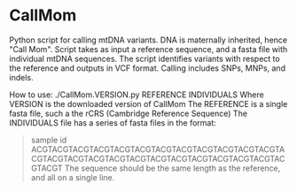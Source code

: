 # CallMom
Python script for calling mtDNA variants. DNA is maternally inherited, hence "Call Mom". Script takes as input a reference sequence, and a fasta file with individual mtDNA sequences. The script identifies variants with respect to the reference and outputs in VCF format. Calling includes SNPs, MNPs, and indels.

How to use:
./CallMom.VERSION.py REFERENCE INDIVIDUALS
Where
VERSION is the downloaded version of CallMom
The REFERENCE is a single fasta file, such a the rCRS (Cambridge Reference Sequence)
The INDIVIDUALS file has a series of fasta files in the format:
>sample id
ACGTACGTACGTACGTACGTACGTACGTACGTACGTACGTACGTACGTACGTACGTACGTACGTACGTACGTACGTACGTACGTACGTACGTACGTACGTACGT
The sequence should be the same length as the reference, and all on a single line.
